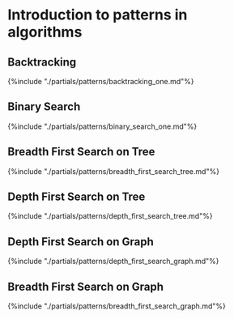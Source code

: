 # Introduction to patterns in algorithms




## Backtracking
{%include "./partials/patterns/backtracking_one.md"%}

## Binary Search
{%include "./partials/patterns/binary_search_one.md"%}

## Breadth First Search on Tree
{%include "./partials/patterns/breadth_first_search_tree.md"%}

## Depth First Search on Tree
{%include "./partials/patterns/depth_first_search_tree.md"%}

## Depth First Search on Graph
{%include "./partials/patterns/depth_first_search_graph.md"%}

## Breadth First Search on Graph
{%include "./partials/patterns/breadth_first_search_graph.md"%}
